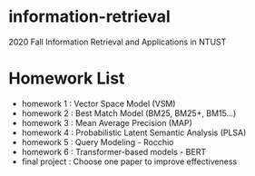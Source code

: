 # information-retrieval
2020 Fall Information Retrieval and Applications in NTUST

# Homework List
* homework 1 : Vector Space Model (VSM)
* homework 2 : Best Match Model (BM25, BM25+, BM15...)
* homework 3 : Mean Average Precision (MAP)
* homework 4 : Probabilistic Latent Semantic Analysis (PLSA)
* homework 5 : Query Modeling - Rocchio
* homework 6 : Transformer-based models - BERT
* final project : Choose one paper to improve effectiveness
